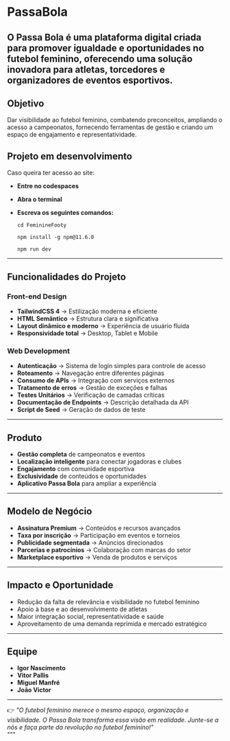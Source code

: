 # PassaBola

O **Passa Bola** é uma plataforma digital criada para **promover igualdade e oportunidades no futebol feminino**, oferecendo uma solução inovadora para atletas, torcedores e organizadores de eventos esportivos.
---

## Objetivo  
Dar visibilidade ao futebol feminino, combatendo preconceitos, ampliando o acesso a campeonatos, fornecendo ferramentas de gestão e criando um espaço de engajamento e representatividade.

## Projeto em desenvolvimento
Caso queira ter acesso ao site:
- **Entre no codespaces**
- **Abra o terminal**
- **Escreva os seguintes comandos:**
  
  ``cd FeminineFooty``
  
  ``npm install -g npm@11.6.0``
  
  ``npm run dev``

---

## Funcionalidades do Projeto  

### Front-end Design  
- **TailwindCSS 4** → Estilização moderna e eficiente  
- **HTML Semântico** → Estrutura clara e significativa  
- **Layout dinâmico e moderno** → Experiência de usuário fluida  
- **Responsividade total** → Desktop, Tablet e Mobile  

### Web Development  
- **Autenticação** → Sistema de login simples para controle de acesso  
- **Roteamento** → Navegação entre diferentes páginas  
- **Consumo de APIs** → Integração com serviços externos  
- **Tratamento de erros** → Gestão de exceções e falhas  
- **Testes Unitários** → Verificação de camadas críticas  
- **Documentação de Endpoints** → Descrição detalhada da API  
- **Script de Seed** → Geração de dados de teste  

---

## Produto  
- **Gestão completa** de campeonatos e eventos  
- **Localização inteligente** para conectar jogadoras e clubes  
- **Engajamento** com comunidade esportiva  
- **Exclusividade** de conteúdos e oportunidades  
- **Aplicativo Passa Bola** para ampliar a experiência  

---

## Modelo de Negócio  
- **Assinatura Premium** → Conteúdos e recursos avançados  
- **Taxa por inscrição** → Participação em eventos e torneios  
- **Publicidade segmentada** → Anúncios direcionados  
- **Parcerias e patrocínios** → Colaboração com marcas do setor  
- **Marketplace esportivo** → Venda de produtos e serviços  

---

## Impacto e Oportunidade  
- Redução da falta de relevância e visibilidade no futebol feminino  
- Apoio à base e ao desenvolvimento de atletas  
- Maior integração social, representatividade e saúde  
- Aproveitamento de uma demanda reprimida e mercado estratégico  

---

## Equipe  
- **Igor Nascimento**  
- **Vitor Pallis**  
- **Miguel Manfré**  
- **João Victor**  

---

👉 *"O futebol feminino merece o mesmo espaço, organização e visibilidade. O Passa Bola transforma essa visão em realidade. Junte-se a nós e faça parte da revolução no futebol feminino!"*  
"""
